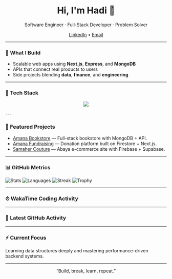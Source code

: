 <h1 align="center">Hi, I'm Hadi 👋</h1>
<p align="center">Software Engineer · Full-Stack Developer · Problem Solver</p>
<p align="center">
  <a href="https://linkedin.com/in/hadidireya">LinkedIn</a> •
  <a href="mailto:hadidireya@gmail.com">Email</a>
</p>

---

### 🚀 What I Build
- Scalable web apps using **Next.js**, **Express**, and **MongoDB**
- APIs that connect real products to users
- Side projects blending **data**, **finance**, and **engineering**

---

### 🧠 Tech Stack
<p align="center">
  <a href="https://skillicons.dev">
    <img src="https://skillicons.dev/icons?i=androidstudio,apple,gmail,github,express,discord,django,dart,bash,gitlab,vercel,supabase,react,pycharm,notion,nodejs,nextjs,netlify,mongodb,js,idea,html,vscode,webstorm,postman,firebase,figma,flutter,bootstrap" />
  </a>
</p>
---

### 🔗 Featured Projects
- [Amana Bookstore](https://github.com/Amana-Bootcamp/Amana-Bookstore-with-db) — Full-stack bookstore with MongoDB + API.
- [Amana Fundraising](https://github.com/Amana-Bootcamp/Amana-Fundraising) — Donation platform built on Firestore + Next.js.
- [Samaher Couture](https://github.com/HadiDireya/SamaherCoutureTest) — Abaya e-commerce site with Firebase + Supabase.

---

### 📊 GitHub Metrics
![Stats](https://github-readme-stats.vercel.app/api?username=HadiDireya&show_icons=true&theme=radical)
![Languages](https://github-readme-stats.vercel.app/api/top-langs/?username=HadiDireya&layout=compact&theme=radical)
![Streak](https://streak-stats.demolab.com?user=HadiDireya&theme=radical)
![Trophy](https://github-profile-trophy.vercel.app/?username=HadiDireya&theme=radical)

---

### ⏱ WakaTime Coding Activity
<!--START_SECTION:waka-->
<!--END_SECTION:waka-->

---

### 🧩 Latest GitHub Activity
<!--START_SECTION:activity-->
<!--END_SECTION:activity-->

---

### ⚡ Current Focus
Learning data structures deeply and mastering performance-driven backend systems.

---

<p align="center">“Build, break, learn, repeat.”</p>